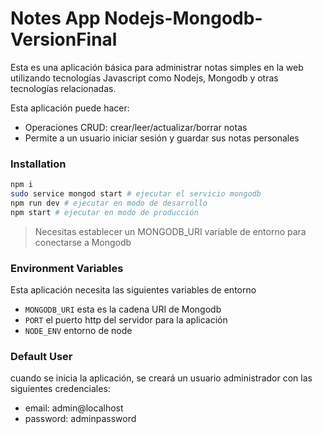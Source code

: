 # Notes App Nodejs-Mongodb-VersionFinal

Esta es una aplicación básica para administrar notas simples en la web utilizando tecnologías Javascript como Nodejs, Mongodb y otras tecnologías relacionadas.

Esta aplicación puede hacer:

- Operaciones CRUD: crear/leer/actualizar/borrar notas
- Permite a un usuario iniciar sesión y guardar sus notas personales

### Installation

```sh
npm i
sudo service mongod start # ejecutar el servicio mongodb
npm run dev # ejecutar en modo de desarrollo
npm start # ejecutar en modo de producción
```

> Necesitas establecer un MONGODB_URI variable de entorno para conectarse a Mongodb

### Environment Variables

Esta aplicación necesita las siguientes variables de entorno

- `MONGODB_URI` esta es la cadena URI de Mongodb
- `PORT` el puerto http del servidor para la aplicación
- `NODE_ENV` entorno de node


### Default User

cuando se inicia la aplicación, se creará un usuario administrador con las siguientes credenciales:

- email: admin@localhost
- password: adminpassword

